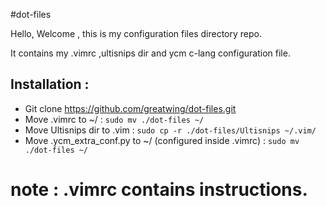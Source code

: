#dot-files

Hello, Welcome , this is my configuration files directory repo.

It contains my .vimrc ,ultisnips dir and ycm c-lang configuration file.

## Installation :
* Git clone https://github.com/greatwing/dot-files.git
* Move .vimrc to ~/                                        : `sudo mv ./dot-files ~/`
* Move Ultisnips dir to .vim                               : `sudo cp -r ./dot-files/Ultisnips ~/.vim/`
* Move .ycm_extra_conf.py to ~/ (configured inside .vimrc) : `sudo mv ./dot-files ~/`

# note : .vimrc contains instructions.
